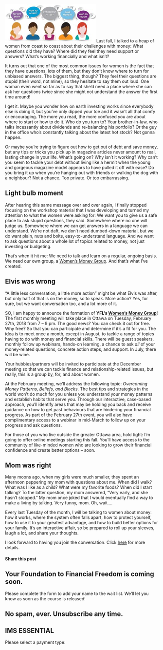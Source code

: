 ![women's heads with financial questions in bubbles above](attachments/Women-Money-Group-Image-300x125.jpg)Last fall, I talked to a heap of women from coast to coast about their challenges with money: What questions did they have? Where did they feel they need support or answers? What’s working financially and what isn’t?

It turns out that one of the most common issues for women is the fact that they have questions, lots of them, but they don’t know where to turn for unbiased answers. The biggest thing, though? They feel their questions are stupid (their word, not mine), so they hesitate to say them out loud. One woman even went so far as to say that she’d need a place where she can ask her questions twice since she might not understand the answer the first time around!

I get it. Maybe you wonder how on earth investing works since everybody else is doing it, but you’ve only dipped your toe and it wasn’t all that comfy or encouraging. The more you read, the more confused you are about where to start or how to do it. Who do you turn to? Your brother-in-law, who talks incessantly about dividends and re-balancing his portfolio? Or the guy in the office who’s constantly talking about the latest hot stock? Not gonna happen.

Or maybe you’re trying to figure out how to get out of debt and save money, but any tips or tricks you pick up in magazine articles never amount to real, lasting change in your life. What’s going on? Why isn’t it working? Why can’t you seem to tackle your debt without living like a hermit when the young and gorgeous magazine model appears to have pulled it off with ease? Do you bring it up when you’re hanging out with friends or walking the dog with a neighbour? Not a chance. Too private. Or too embarrassing.

## Light bulb moment

After hearing this same message over and over again, I finally stopped focusing on the workshop material that I was developing and turned my attention to what the women were asking for: We want you to give us a safe place to ask stupid questions, they said. Somewhere where no one will judge us. Somewhere where we can get answers in a language we can understand. We’re not daft, we don’t need dumbed-down material, but we do want plain, nuts and bolts, easy-to-understand language. And we want to ask questions about a whole lot of topics related to money, not just investing or budgeting.

That’s when it hit me: We need to talk and learn on a regular, ongoing basis. We need our own group, a [Women’s Money Group](https://yflmainprod.wpengine.com/membership/). And that’s what I’ve created.

## Elvis was wrong

“A little less conversation, a little more action” might be what Elvis was after, but only half of that is on the money, so to speak. More action? Yes, for sure, but we want conversation too, and a lot more of it.

SO, I am happy to announce the formation of **YFL’s [Women’s Money Group](https://yflmainprod.wpengine.com/membership/)**! The first monthly meeting will take place in Ottawa on Tuesday, February 27th, 2018 from 7 – 9 pm. The good news? You can check it out for free. Why free? So that you can participate and determine if it’s a fit for you. The idea is to meet once a month, except in August, to tackle a range of topics having to do with money and financial skills. There will be guest speakers, monthly follow up webinars, hands-on learning, a chance to ask *all* of your money-related questions, concrete action steps, and support. In July, there will be wine.

Your hubbies/partners will be invited to participate at the December meeting so that we can tackle finance and relationship-related issues, but really, this is a group by, for, and about women.

At the February meeting, we’ll address the following topic: *Overcoming Money Patterns, Beliefs, and Blocks*. The best tips and strategies in the world won’t do much for you unless you understand your money patterns and establish habits that serve you. Through our interactive, case-based approach, you’ll identify areas that may be holding you back and receive guidance on how to get past behaviours that are hindering your financial progress. As part of the February 27th event, you will also have complimentary access to a webinar in mid-March to follow up on your progress and ask questions.

For those of you who live outside the greater Ottawa area, hold tight: I’m going to offer online meetings starting this fall. You’ll have access to the community of like-minded women who are looking to grow their financial confidence and create better options – soon.

## Mom was right

Many moons ago, when my girls were much smaller, they spent an afternoon peppering my mom with questions about me. When did I walk? What was I like as a child? What were my favorite foods? When did I start talking? To the latter question, my mom answered, “Very early, and she hasn’t stopped.” My mom once joked that I would eventually find a way to make a living by talking. Very funny, mom. Oh, wait….

Every last Tuesday of the month, I will be talking to women about money: how it works, where the system often falls apart, how to protect yourself, how to use it to your greatest advantage, and how to build better options for your family. It’s an interactive affair, so be prepared to roll up your sleeves, laugh a lot, and share your thoughts.

I look forward to having you join the conversation. Click [here](https://yflmainprod.wpengine.com/membership/) for more details.

#### Share this post

## Your Foundation to Financial Freedom is coming soon.

Please complete the form to add your name to the wait list. We’ll let you know as soon as the course is released!

## No spam, ever. Unsubscribe any time.

## IMS ESSENTIAL

Please select a payment type: